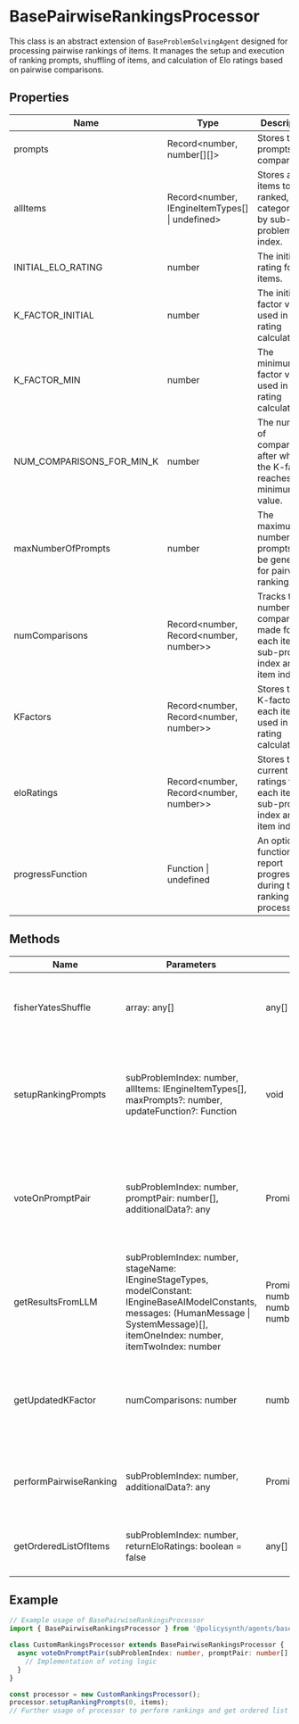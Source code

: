 # BasePairwiseRankingsProcessor

This class is an abstract extension of `BaseProblemSolvingAgent` designed for processing pairwise rankings of items. It manages the setup and execution of ranking prompts, shuffling of items, and calculation of Elo ratings based on pairwise comparisons.

## Properties

| Name                      | Type                                                                 | Description                                                                                   |
|---------------------------|----------------------------------------------------------------------|-----------------------------------------------------------------------------------------------|
| prompts                   | Record<number, number[][]>                                           | Stores the prompts for comparisons.                                                           |
| allItems                  | Record<number, IEngineItemTypes[] \| undefined>                     | Stores all items to be ranked, categorized by sub-problem index.                              |
| INITIAL_ELO_RATING        | number                                                               | The initial Elo rating for all items.                                                         |
| K_FACTOR_INITIAL          | number                                                               | The initial K-factor value used in Elo rating calculations.                                   |
| K_FACTOR_MIN              | number                                                               | The minimum K-factor value used in Elo rating calculations.                                   |
| NUM_COMPARISONS_FOR_MIN_K | number                                                               | The number of comparisons after which the K-factor reaches its minimum value.                 |
| maxNumberOfPrompts        | number                                                               | The maximum number of prompts to be generated for pairwise ranking.                           |
| numComparisons            | Record<number, Record<number, number>>                               | Tracks the number of comparisons made for each item, by sub-problem index and item index.    |
| KFactors                  | Record<number, Record<number, number>>                               | Stores the K-factor for each item, used in Elo rating calculations.                           |
| eloRatings                | Record<number, Record<number, number>>                               | Stores the current Elo ratings for each item, by sub-problem index and item index.            |
| progressFunction          | Function \| undefined                                                | An optional function to report progress during the ranking process.                          |

## Methods

| Name                      | Parameters                                                                                      | Return Type                                      | Description                                                                                   |
|---------------------------|-------------------------------------------------------------------------------------------------|--------------------------------------------------|-----------------------------------------------------------------------------------------------|
| fisherYatesShuffle        | array: any[]                                                                                    | any[]                                            | Shuffles the given array using the Fisher-Yates algorithm.                                    |
| setupRankingPrompts       | subProblemIndex: number, allItems: IEngineItemTypes[], maxPrompts?: number, updateFunction?: Function | void                                             | Sets up the ranking prompts for a given sub-problem, shuffling items and initializing ratings.|
| voteOnPromptPair          | subProblemIndex: number, promptPair: number[], additionalData?: any                            | Promise<IEnginePairWiseVoteResults>              | Abstract method to be implemented by subclasses for voting on a prompt pair.                  |
| getResultsFromLLM         | subProblemIndex: number, stageName: IEngineStageTypes, modelConstant: IEngineBaseAIModelConstants, messages: (HumanMessage \| SystemMessage)[], itemOneIndex: number, itemTwoIndex: number | Promise<{subProblemIndex: number, wonItemIndex: number, lostItemIndex: number}> | Retrieves results from a language model for a given prompt pair.                              |
| getUpdatedKFactor         | numComparisons: number                                                                           | number                                            | Calculates the updated K-factor based on the number of comparisons made.                      |
| performPairwiseRanking    | subProblemIndex: number, additionalData?: any                                                   | Promise<void>                                    | Performs the pairwise ranking process for a given sub-problem.                                |
| getOrderedListOfItems     | subProblemIndex: number, returnEloRatings: boolean = false                                      | any[]                                            | Returns the list of items ordered by their Elo ratings.                                       |

## Example

```typescript
// Example usage of BasePairwiseRankingsProcessor
import { BasePairwiseRankingsProcessor } from '@policysynth/agents/basePairwiseRanking.ts';

class CustomRankingsProcessor extends BasePairwiseRankingsProcessor {
  async voteOnPromptPair(subProblemIndex: number, promptPair: number[], additionalData?: any): Promise<IEnginePairWiseVoteResults> {
    // Implementation of voting logic
  }
}

const processor = new CustomRankingsProcessor();
processor.setupRankingPrompts(0, items);
// Further usage of processor to perform rankings and get ordered list of items
```